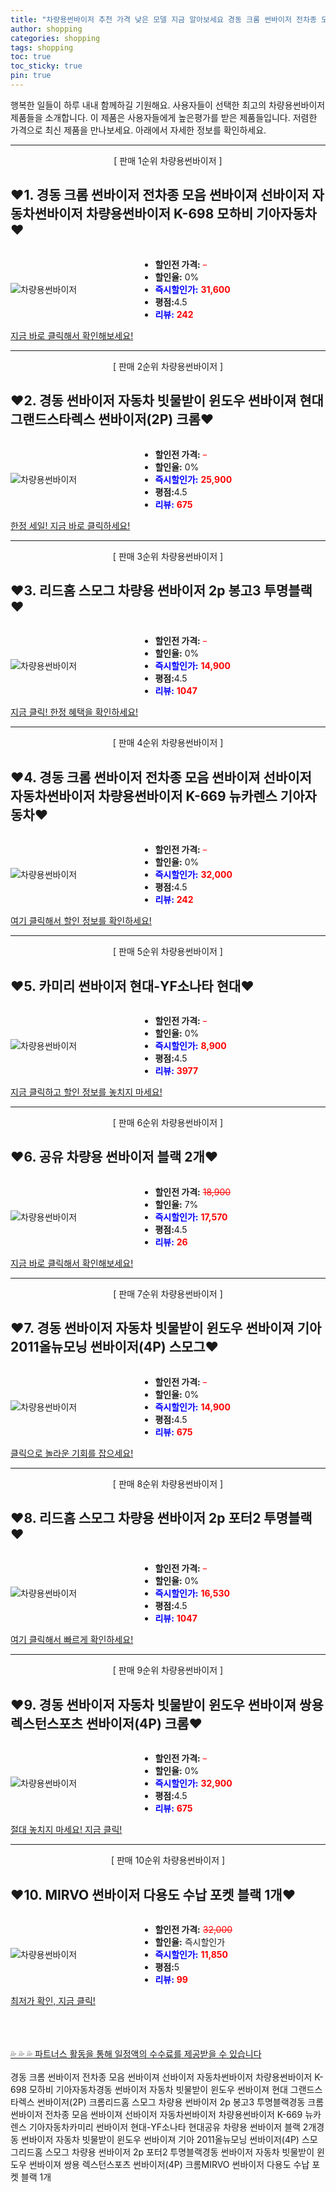 ```yaml
---
title: "차량용썬바이저 추천 가격 낮은 모델 지금 알아보세요 경동 크롬 썬바이저 전차종 모음"
author: shopping
categories: shopping
tags: shopping
toc: true
toc_sticky: true
pin: true
---
```

행복한 일들이 하루 내내 함께하길 기원해요. 사용자들이 선택한 최고의 차량용썬바이저 제품들을 소개합니다. 이 제품은 사용자들에게 높은평가를 받은 제품들입니다. 저렴한 가격으로 최신 제품을 만나보세요. 아래에서 자세한 정보를 확인하세요.

---
<p class="toplist" style="margin: 0 auto; display: block; width: fit-content;">[ 판매 1순위 차량용썬바이저 ]</p>

<h2><strong>❤️1. 경동 크롬 썬바이저 전차종 모음 썬바이져 선바이저 자동차썬바이저 차량용썬바이저 K-698 모하비 기아자동차❤️</strong></h2>

<div style="display: flex; align-items: center;">
    <div style="flex: 0.4;">
        <img src="https://thumbnail6.coupangcdn.com/thumbnails/remote/230x230ex/image/vendor_inventory/29bd/a4e45439edc4a53546dd67ea34a83ced7a262b1c11268e8d38b6b2f09e07.jpg" alt="차량용썬바이저" style="max-width: 100%;">
    </div>
    <div style="flex: 0.6; margin-left: 10px;">
        <ul>
            <li><strong>할인전 가격:</strong> <del style="color: red;">-</del></li>
            <li><strong>할인율:</strong> 0%</li>
            <li><span style='color:blue'><strong>즉시할인가:</strong></span> <span style='color:red'><strong>31,600</strong></span></li>
            <li><strong>평점:</strong>4.5</li>
            <li><span style='color:blue'><strong>리뷰:</strong></span> <span style='color:red'><strong>242</strong></span></li>
        </ul>
    </div>
</div>
<div class="center">
    <a href="https://selin100587001.github.io?lptag=AF9450613&subid=githubio&pageKey=31618125&traceid=V0-153&itemId=119084311&vendorItemId=3240682279" class="myButton">
        지금 바로 클릭해서 확인해보세요!
    </a>
</div>


---
<p class="toplist" style="margin: 0 auto; display: block; width: fit-content;">[ 판매 2순위 차량용썬바이저 ]</p>

<h2><strong>❤️2. 경동 썬바이저 자동차 빗물받이 윈도우 썬바이져 현대 그랜드스타렉스 썬바이저(2P) 크롬❤️</strong></h2>

<div style="display: flex; align-items: center;">
    <div style="flex: 0.4;">
        <img src="https://thumbnail9.coupangcdn.com/thumbnails/remote/230x230ex/image/vendor_inventory/a63d/8c0945f77fffcfeac6126d8d041a16dccecd265a21bc5277414dccf26c96.png" alt="차량용썬바이저" style="max-width: 100%;">
    </div>
    <div style="flex: 0.6; margin-left: 10px;">
        <ul>
            <li><strong>할인전 가격:</strong> <del style="color: red;">-</del></li>
            <li><strong>할인율:</strong> 0%</li>
            <li><span style='color:blue'><strong>즉시할인가:</strong></span> <span style='color:red'><strong>25,900</strong></span></li>
            <li><strong>평점:</strong>4.5</li>
            <li><span style='color:blue'><strong>리뷰:</strong></span> <span style='color:red'><strong>675</strong></span></li>
        </ul>
    </div>
</div>
<div class="center">
    <a href="https://selin100587001.github.io?lptag=AF9450613&subid=githubio&pageKey=6113275812&traceid=V0-153&itemId=11535923729&vendorItemId=90010322200" class="myButton">
        한정 세일! 지금 바로 클릭하세요!
    </a>
</div>


---
<p class="toplist" style="margin: 0 auto; display: block; width: fit-content;">[ 판매 3순위 차량용썬바이저 ]</p>

<h2><strong>❤️3. 리드홈 스모그 차량용 썬바이저 2p 봉고3 투명블랙❤️</strong></h2>

<div style="display: flex; align-items: center;">
    <div style="flex: 0.4;">
        <img src="https://thumbnail9.coupangcdn.com/thumbnails/remote/230x230ex/image/vendor_inventory/2603/917bd711b15c6e5bed5d947b7b6f8eda6cfa1e19a8efd185d75bf9760d1d.jpg" alt="차량용썬바이저" style="max-width: 100%;">
    </div>
    <div style="flex: 0.6; margin-left: 10px;">
        <ul>
            <li><strong>할인전 가격:</strong> <del style="color: red;">-</del></li>
            <li><strong>할인율:</strong> 0%</li>
            <li><span style='color:blue'><strong>즉시할인가:</strong></span> <span style='color:red'><strong>14,900</strong></span></li>
            <li><strong>평점:</strong>4.5</li>
            <li><span style='color:blue'><strong>리뷰:</strong></span> <span style='color:red'><strong>1047</strong></span></li>
        </ul>
    </div>
</div>
<div class="center">
    <a href="https://selin100587001.github.io?lptag=AF9450613&subid=githubio&pageKey=7477756467&traceid=V0-153&itemId=18784420640&vendorItemId=75933069639" class="myButton">
        지금 클릭! 한정 혜택을 확인하세요!
    </a>
</div>


---
<p class="toplist" style="margin: 0 auto; display: block; width: fit-content;">[ 판매 4순위 차량용썬바이저 ]</p>

<h2><strong>❤️4. 경동 크롬 썬바이저 전차종 모음 썬바이져 선바이저 자동차썬바이저 차량용썬바이저 K-669 뉴카렌스 기아자동차❤️</strong></h2>

<div style="display: flex; align-items: center;">
    <div style="flex: 0.4;">
        <img src="https://thumbnail6.coupangcdn.com/thumbnails/remote/230x230ex/image/vendor_inventory/29bd/a4e45439edc4a53546dd67ea34a83ced7a262b1c11268e8d38b6b2f09e07.jpg" alt="차량용썬바이저" style="max-width: 100%;">
    </div>
    <div style="flex: 0.6; margin-left: 10px;">
        <ul>
            <li><strong>할인전 가격:</strong> <del style="color: red;">-</del></li>
            <li><strong>할인율:</strong> 0%</li>
            <li><span style='color:blue'><strong>즉시할인가:</strong></span> <span style='color:red'><strong>32,000</strong></span></li>
            <li><strong>평점:</strong>4.5</li>
            <li><span style='color:blue'><strong>리뷰:</strong></span> <span style='color:red'><strong>242</strong></span></li>
        </ul>
    </div>
</div>
<div class="center">
    <a href="https://selin100587001.github.io?lptag=AF9450613&subid=githubio&pageKey=31618125&traceid=V0-153&itemId=119084367&vendorItemId=3240682352" class="myButton">
        여기 클릭해서 할인 정보를 확인하세요!
    </a>
</div>


---
<p class="toplist" style="margin: 0 auto; display: block; width: fit-content;">[ 판매 5순위 차량용썬바이저 ]</p>

<h2><strong>❤️5. 카미리 썬바이저 현대-YF소나타 현대❤️</strong></h2>

<div style="display: flex; align-items: center;">
    <div style="flex: 0.4;">
        <img src="https://thumbnail9.coupangcdn.com/thumbnails/remote/230x230ex/image/vendor_inventory/fe32/e49891d5faba1df365f16b5805788fc10d22b30ff28772ef302cdad97564.jpg" alt="차량용썬바이저" style="max-width: 100%;">
    </div>
    <div style="flex: 0.6; margin-left: 10px;">
        <ul>
            <li><strong>할인전 가격:</strong> <del style="color: red;">-</del></li>
            <li><strong>할인율:</strong> 0%</li>
            <li><span style='color:blue'><strong>즉시할인가:</strong></span> <span style='color:red'><strong>8,900</strong></span></li>
            <li><strong>평점:</strong>4.5</li>
            <li><span style='color:blue'><strong>리뷰:</strong></span> <span style='color:red'><strong>3977</strong></span></li>
        </ul>
    </div>
</div>
<div class="center">
    <a href="https://selin100587001.github.io?lptag=AF9450613&subid=githubio&pageKey=1938945&traceid=V0-153&itemId=8622594&vendorItemId=71836933399" class="myButton">
        지금 클릭하고 할인 정보를 놓치지 마세요!
    </a>
</div>


---
<p class="toplist" style="margin: 0 auto; display: block; width: fit-content;">[ 판매 6순위 차량용썬바이저 ]</p>

<h2><strong>❤️6. 공유 차량용 썬바이저 블랙 2개❤️</strong></h2>

<div style="display: flex; align-items: center;">
    <div style="flex: 0.4;">
        <img src="https://thumbnail8.coupangcdn.com/thumbnails/remote/230x230ex/image/rs_quotation_api/xvmvw4xy/b59cfc8c44064f249b46d10aa198fc66.jpg" alt="차량용썬바이저" style="max-width: 100%;">
    </div>
    <div style="flex: 0.6; margin-left: 10px;">
        <ul>
            <li><strong>할인전 가격:</strong> <del style="color: red;">18,900</del></li>
            <li><strong>할인율:</strong> 7%</li>
            <li><span style='color:blue'><strong>즉시할인가:</strong></span> <span style='color:red'><strong>17,570</strong></span></li>
            <li><strong>평점:</strong>4.5</li>
            <li><span style='color:blue'><strong>리뷰:</strong></span> <span style='color:red'><strong>26</strong></span></li>
        </ul>
    </div>
</div>
<div class="center">
    <a href="https://selin100587001.github.io?lptag=AF9450613&subid=githubio&pageKey=7403089491&traceid=V0-153&itemId=19165410507&vendorItemId=86283805284" class="myButton">
        지금 바로 클릭해서 확인해보세요!
    </a>
</div>


---
<p class="toplist" style="margin: 0 auto; display: block; width: fit-content;">[ 판매 7순위 차량용썬바이저 ]</p>

<h2><strong>❤️7. 경동 썬바이저 자동차 빗물받이 윈도우 썬바이져 기아 2011올뉴모닝 썬바이저(4P) 스모그❤️</strong></h2>

<div style="display: flex; align-items: center;">
    <div style="flex: 0.4;">
        <img src="https://thumbnail8.coupangcdn.com/thumbnails/remote/230x230ex/image/vendor_inventory/57bc/b8c8e8ad3183732961ec11ce5adfc3207b7e5f86de4133e894ff09abba43.png" alt="차량용썬바이저" style="max-width: 100%;">
    </div>
    <div style="flex: 0.6; margin-left: 10px;">
        <ul>
            <li><strong>할인전 가격:</strong> <del style="color: red;">-</del></li>
            <li><strong>할인율:</strong> 0%</li>
            <li><span style='color:blue'><strong>즉시할인가:</strong></span> <span style='color:red'><strong>14,900</strong></span></li>
            <li><strong>평점:</strong>4.5</li>
            <li><span style='color:blue'><strong>리뷰:</strong></span> <span style='color:red'><strong>675</strong></span></li>
        </ul>
    </div>
</div>
<div class="center">
    <a href="https://selin100587001.github.io?lptag=AF9450613&subid=githubio&pageKey=6113275812&traceid=V0-153&itemId=11535854734&vendorItemId=78810912269" class="myButton">
        클릭으로 놀라운 기회를 잡으세요!
    </a>
</div>


---
<p class="toplist" style="margin: 0 auto; display: block; width: fit-content;">[ 판매 8순위 차량용썬바이저 ]</p>

<h2><strong>❤️8. 리드홈 스모그 차량용 썬바이저 2p 포터2 투명블랙❤️</strong></h2>

<div style="display: flex; align-items: center;">
    <div style="flex: 0.4;">
        <img src="https://thumbnail7.coupangcdn.com/thumbnails/remote/230x230ex/image/retail/images/7805791749945797-3d32d4af-b95b-4ce0-b041-af4f00ba00d2.jpg" alt="차량용썬바이저" style="max-width: 100%;">
    </div>
    <div style="flex: 0.6; margin-left: 10px;">
        <ul>
            <li><strong>할인전 가격:</strong> <del style="color: red;">-</del></li>
            <li><strong>할인율:</strong> 0%</li>
            <li><span style='color:blue'><strong>즉시할인가:</strong></span> <span style='color:red'><strong>16,530</strong></span></li>
            <li><strong>평점:</strong>4.5</li>
            <li><span style='color:blue'><strong>리뷰:</strong></span> <span style='color:red'><strong>1047</strong></span></li>
        </ul>
    </div>
</div>
<div class="center">
    <a href="https://selin100587001.github.io?lptag=AF9450613&subid=githubio&pageKey=7477756467&traceid=V0-153&itemId=18784534788&vendorItemId=75253482790" class="myButton">
        여기 클릭해서 빠르게 확인하세요!
    </a>
</div>


---
<p class="toplist" style="margin: 0 auto; display: block; width: fit-content;">[ 판매 9순위 차량용썬바이저 ]</p>

<h2><strong>❤️9. 경동 썬바이저 자동차 빗물받이 윈도우 썬바이져 쌍용 렉스턴스포츠 썬바이저(4P) 크롬❤️</strong></h2>

<div style="display: flex; align-items: center;">
    <div style="flex: 0.4;">
        <img src="https://thumbnail6.coupangcdn.com/thumbnails/remote/230x230ex/image/vendor_inventory/101f/173d73d85ed06509f5de95ed52f5e466a09792a6a2c5e72244642d3ede63.png" alt="차량용썬바이저" style="max-width: 100%;">
    </div>
    <div style="flex: 0.6; margin-left: 10px;">
        <ul>
            <li><strong>할인전 가격:</strong> <del style="color: red;">-</del></li>
            <li><strong>할인율:</strong> 0%</li>
            <li><span style='color:blue'><strong>즉시할인가:</strong></span> <span style='color:red'><strong>32,900</strong></span></li>
            <li><strong>평점:</strong>4.5</li>
            <li><span style='color:blue'><strong>리뷰:</strong></span> <span style='color:red'><strong>675</strong></span></li>
        </ul>
    </div>
</div>
<div class="center">
    <a href="https://selin100587001.github.io?lptag=AF9450613&subid=githubio&pageKey=6113275812&traceid=V0-153&itemId=11535854987&vendorItemId=78810913690" class="myButton">
        절대 놓치지 마세요! 지금 클릭!
    </a>
</div>


---
<p class="toplist" style="margin: 0 auto; display: block; width: fit-content;">[ 판매 10순위 차량용썬바이저 ]</p>

<h2><strong>❤️10. MIRVO 썬바이저 다용도 수납 포켓 블랙 1개❤️</strong></h2>

<div style="display: flex; align-items: center;">
    <div style="flex: 0.4;">
        <img src="https://thumbnail8.coupangcdn.com/thumbnails/remote/230x230ex/image/vendor_inventory/3e22/5f578809f9e16f70a85963f960e8ad7054bd518ba0d3738ffd1fea2efd91.jpg" alt="차량용썬바이저" style="max-width: 100%;">
    </div>
    <div style="flex: 0.6; margin-left: 10px;">
        <ul>
            <li><strong>할인전 가격:</strong> <del style="color: red;">32,000</del></li>
            <li><strong>할인율:</strong> 즉시할인가</li>
            <li><span style='color:blue'><strong>즉시할인가:</strong></span> <span style='color:red'><strong>11,850</strong></span></li>
            <li><strong>평점:</strong>5</li>
            <li><span style='color:blue'><strong>리뷰:</strong></span> <span style='color:red'><strong>99</strong></span></li>
        </ul>
    </div>
</div>
<div class="center">
    <a href="https://selin100587001.github.io?lptag=AF9450613&subid=githubio&pageKey=8239764891&traceid=V0-153&itemId=23714762774&vendorItemId=90740348846" class="myButton">
        최저가 확인, 지금 클릭!
    </a>
</div>

<br><br><br>[💦 💦 💦 파트너스 활동을 통해 일정액의 수수료를 제공받을 수 있습니다](https://link.coupang.com/a/bcpT2c)<br><br>경동 크롬 썬바이저 전차종 모음 썬바이져 선바이저 자동차썬바이저 차량용썬바이저 K-698 모하비 기아자동차경동 썬바이저 자동차 빗물받이 윈도우 썬바이져 현대 그랜드스타렉스 썬바이저(2P) 크롬리드홈 스모그 차량용 썬바이저 2p 봉고3 투명블랙경동 크롬 썬바이저 전차종 모음 썬바이져 선바이저 자동차썬바이저 차량용썬바이저 K-669 뉴카렌스 기아자동차카미리 썬바이저 현대-YF소나타 현대공유 차량용 썬바이저 블랙 2개경동 썬바이저 자동차 빗물받이 윈도우 썬바이져 기아 2011올뉴모닝 썬바이저(4P) 스모그리드홈 스모그 차량용 썬바이저 2p 포터2 투명블랙경동 썬바이저 자동차 빗물받이 윈도우 썬바이져 쌍용 렉스턴스포츠 썬바이저(4P) 크롬MIRVO 썬바이저 다용도 수납 포켓 블랙 1개